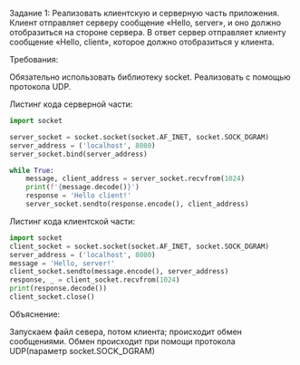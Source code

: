 Задание 1: 
Реализовать клиентскую и серверную часть приложения. Клиент отправляет серверу сообщение «Hello, server», и оно должно отобразиться на стороне сервера. В ответ сервер отправляет клиенту сообщение «Hello, client», которое должно отобразиться у клиента.

Требования:

Обязательно использовать библиотеку socket.
Реализовать с помощью протокола UDP.

Листинг кода серверной части:

```python
import socket

server_socket = socket.socket(socket.AF_INET, socket.SOCK_DGRAM)
server_address = ('localhost', 8080)
server_socket.bind(server_address)

while True:
    message, client_address = server_socket.recvfrom(1024)
    print(f'{message.decode()}')
    response = 'Hello client!'
    server_socket.sendto(response.encode(), client_address)
```

Листинг кода клиентской части:

```python
import socket
client_socket = socket.socket(socket.AF_INET, socket.SOCK_DGRAM)
server_address = ('localhost', 8080)
message = 'Hello, server!'
client_socket.sendto(message.encode(), server_address)
response, _ = client_socket.recvfrom(1024)
print(response.decode())
client_socket.close()
```

Объяснение:

Запускаем файл севера, потом клиента; происходит обмен сообщениями. Обмен происходит при помощи протокола UDP(параметр socket.SOCK_DGRAM)